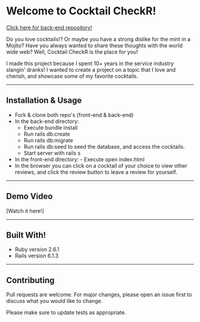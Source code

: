 # Welcome to Cocktail CheckR!

[Click here for back-end repository!](https://github.com/killacalical/cocktail-checkr-back-end)

Do you love cocktails!? Or maybe you have a strong dislike for the mint in a Mojito? Have you always wanted to share these thoughts with the world wide web? Well, Cocktail CheckR is the place for you!

I made this project because I spent 10+ years in the service industry slangin' dranks! I wanted to create a project on a topic that I love and cherish, and showcase some of my favorite cocktails.

----

## Installation & Usage

 - Fork & clone both repo's (front-end & back-end)
 - In the back-end directory:
    - Execute bundle install
    - Run rails db:create
    - Run rails db:migrate
    - Run rails db:seed to seed the database, and access the cocktails.
    - Start server with rails s
 - In the front-end directory:
        - Execute open index.html
 - In the browser you can click on a cocktail of your choice to view other reviews, and click the review button to leave a review for yourself.

----

## Demo Video

[Watch it here!]

----

## Built With!

 - Ruby version 2.6.1
 - Rails version 6.1.3

 ----

 ## Contributing

Pull requests are welcome. For major changes, please open an issue first to discuss what you would like to change.

Please make sure to update tests as appropriate.

 

